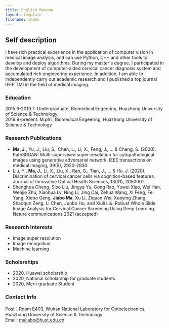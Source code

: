 ```yaml
---
title: English Resume
layout: template
filename: index
--- 
```

## Self description
I have rich practical experience in the application of computer vision in medical image analysis, and can use Python, C++ and other tools to develop and deploy algorithms. During my master's degree, I participated in the development of computer-aided cervical cancer diagnosis system and accumulated rich engineering experience. In addition, I am able to independently carry out academic research and I published a top journal IEEE TMI in the field of medical imaging.
### Education
2015.9-2019.7: Undergraduate, Biomedical Engeering, Huazhong University of Science & Technology  
2019.9-present: M.phil, Biomedical Engeering, Huazhong University of Science & Technology  

### Research Publications
- **Ma, J.**, Yu, J., Liu, S., Chen, L., Li, X., Feng, J., ... & Cheng, S. (2020). PathSRGAN: Multi-supervised super-resolution for cytopathological images using generative adversarial network. IEEE transactions on medical imaging, 39(9), 2920-2930. 
- Liu, Y., **Ma, J.**, Li, X., Liu, X., Rao, G., Tian, J., ... & Hu, J. (2020). Discrimination of cervical cancer cells via cognition-based features. Journal of Innovative Optical Health Sciences, 13(01), 2050001. 
- Shenghua Cheng, Sibo Liu, Jingya Yu, Gong Rao, Yuwei Xiao, Wei Han, Wenjie Zhu, Xiaohua Lv, Ning Li, Jing Cai, Zehua Wang, Xi Feng, Fei Yang, Xiebo Geng, **Jiabo Ma**, Xu Li, Ziquan Wei, Xueying Zhang, Shaoqun Zeng, Li Chen, Junbo Hu, and Xiuli Liu. Robust Whole Slide Image Analysis for Cervical Cancer Screening Using Deep Learning. Nature communications 2021 (accepted)

### Research Interests
- Image super resolution
- Image recognition
- Machine learning

### Scholarships
- 2020, Huawei scholarship
- 2020, National scholarship for graduate students
- 2020, Merit graduate Student


### Contact Info
Post：Room E403, Wuhan National Laboratory for Optoelectronics, Huazhong University of Science & Technology  
Email: majiabo@hust.edu.cn  
